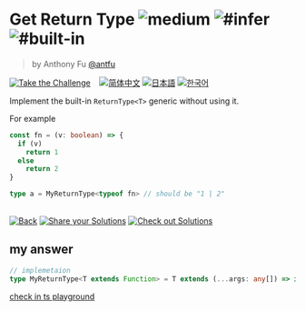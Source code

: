 <!--info-header-start--><h1>Get Return Type <img src="https://img.shields.io/badge/-medium-d9901a" alt="medium"/> <img src="https://img.shields.io/badge/-%23infer-999" alt="#infer"/> <img src="https://img.shields.io/badge/-%23built--in-999" alt="#built-in"/></h1><blockquote><p>by Anthony Fu <a href="https://github.com/antfu" target="_blank">@antfu</a></p></blockquote><p><a href="https://tsch.js.org/2/play" target="_blank"><img src="https://img.shields.io/badge/-Take%20the%20Challenge-3178c6?logo=typescript&logoColor=white" alt="Take the Challenge"/></a> &nbsp;&nbsp;&nbsp;<a href="./README.zh-CN.md" target="_blank"><img src="https://img.shields.io/badge/-%E7%AE%80%E4%BD%93%E4%B8%AD%E6%96%87-gray" alt="简体中文"/></a>  <a href="./README.ja.md" target="_blank"><img src="https://img.shields.io/badge/-%E6%97%A5%E6%9C%AC%E8%AA%9E-gray" alt="日本語"/></a>  <a href="./README.ko.md" target="_blank"><img src="https://img.shields.io/badge/-%ED%95%9C%EA%B5%AD%EC%96%B4-gray" alt="한국어"/></a> </p><!--info-header-end-->

Implement the built-in `ReturnType<T>` generic without using it.

For example

```ts
const fn = (v: boolean) => {
  if (v)
    return 1
  else
    return 2
}

type a = MyReturnType<typeof fn> // should be "1 | 2"
```

<!--info-footer-start--><br><a href="../../README.md" target="_blank"><img src="https://img.shields.io/badge/-Back-grey" alt="Back"/></a> <a href="https://tsch.js.org/2/answer" target="_blank"><img src="https://img.shields.io/badge/-Share%20your%20Solutions-teal" alt="Share your Solutions"/></a> <a href="https://tsch.js.org/2/solutions" target="_blank"><img src="https://img.shields.io/badge/-Check%20out%20Solutions-de5a77?logo=awesome-lists&logoColor=white" alt="Check out Solutions"/></a> <!--info-footer-end-->


## my answer
```typescript
// implemetaion
type MyReturnType<T extends Function> = T extends (...args: any[]) => infer R ? R : never
```

[check in ts playground](https://www.typescriptlang.org/play?#code/MYewdgzgLgBAZmGBeGAKAbgLhgIxCAGwFMBDMASmQD4YBvAKBhgEs411zGmYAnIqAK49EARi5ECEIlyZ9BwmACZ6AX3r0A9BpYBbAA7Ed-Es3D0oATz1EYAWQsAlfkLAAVK0QA8rmEQAeUERgACYQMABiAmDAUKZgNCg+-oEhYagAdJkkPADmENhkFgDaALqUSDTMYHBEPDAOMAD89TDYYEToteqW1jAkyHaOzsLu1p49RCBsCDRaMBAAFiACBMG4NgBEIjAAPkobQA)
